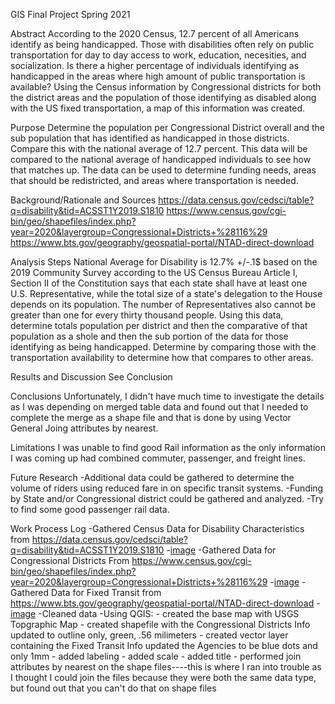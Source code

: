 GIS Final Project Spring 2021 

Abstract
According to the 2020 Census, 12.7 percent of all Americans identify as being handicapped.  Those with disabilities often rely on public transportation for day to day access to work, education, necesities, and socialization.  Is there a higher percentage of individuals identifying as handicapped in the areas where high amount of public transportation is available?  Using the Census information by Congressional districts for both the district areas and the population of those identifying as disabled along with the US fixed transportation, a map of this information was created.  

Purpose
Determine the population per Congressional District overall and the sub population that has identified as handicapped in those districts.  Compare this with the national average of 12.7 percent. This data will be compared to the national average of handicapped individuals to see how that matches up.  The data can be used to determine funding needs, areas that should be redistricted, and areas where transportation is needed.  

Background/Rationale and Sources
https://data.census.gov/cedsci/table?q=disability&tid=ACSST1Y2019.S1810 https://www.census.gov/cgi-bin/geo/shapefiles/index.php?year=2020&layergroup=Congressional+Districts+%28116%29
https://www.bts.gov/geography/geospatial-portal/NTAD-direct-download

Analysis Steps
National Average for Disability is 12.7% +/-.1$ based on the 2019 Community Survey according to the US Census Bureau
Article I, Section II of the Constitution says that each state shall have at least one U.S. Representative, while the total size of a state's delegation to the House depends on its population. The number of Representatives also cannot be greater than one for every thirty thousand people.
Using this data, determine totals population per district and then the comparative of that population as a shole and then the sub portion of the data for those identifying as being handicapped.  Determine by comparing those with the transportation availability to determine how that compares to other areas.

Results and Discussion
See Conclusion

Conclusions
Unfortunately, I didn't have much time to investigate the details as I was depending on merged table data and found out that I needed to complete the merge as a shape file and that is done by using Vector General Joing attributes by nearest. 

Limitations
I was unable to find good Rail information as the only information I was coming up had combined commuter, passenger, and freight lines.  

Future Research
-Additional data could be gathered to determine the volume of riders using reduced fare in on specific transit systems.
-Funding by State and/or Congressional district could be gathered and analyzed.
-Try to find some good passenger rail data.  

Work Process Log
  -Gathered Census Data for Disability Characteristics from https://data.census.gov/cedsci/table?q=disability&tid=ACSST1Y2019.S1810
  -[image](https://user-images.githubusercontent.com/68611213/117737490-0297a400-b1c8-11eb-919f-300dfcf7d397.png)
  -Gathered Data for Congressional Districts From 
  https://www.census.gov/cgi-bin/geo/shapefiles/index.php?year=2020&layergroup=Congressional+Districts+%28116%29
  -[image](https://user-images.githubusercontent.com/68611213/117737859-b9941f80-b1c8-11eb-808e-1124f478a04d.png)
  -Gathered Data for Fixed Transit from
  https://www.bts.gov/geography/geospatial-portal/NTAD-direct-download
  -[image](https://user-images.githubusercontent.com/68611213/117738260-a03fa300-b1c9-11eb-8fba-741250b52133.png)
  -Cleaned data
  -Using QGIS:
    		- created the base map with USGS Topgraphic Map
    		- created shapefile with the Congressional Districts Info updated to outline only, green, .56 milimeters
    		- created vector layer containing the Fixed Transit Info updated the Agencies to be blue dots and only 1mm
    		- added labeling 
    		- added scale 
    		- added title
        - performed join attributes by nearest on the shape files----this is where I ran into trouble as I thought I could join the files because they were both the same data type, but found out that you can't do that on shape files 
 